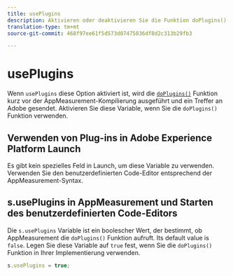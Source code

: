 ```yaml
---
title: usePlugins
description: Aktivieren oder deaktivieren Sie die Funktion doPlugins().
translation-type: tm+mt
source-git-commit: 468f97ee61f5d573d07475836df8d2c313b29fb3

---
```



# usePlugins

Wenn `usePlugins` diese Option aktiviert ist, wird die [`doPlugins()`](../functions/doplugins.md) Funktion kurz vor der AppMeasurement-Kompilierung ausgeführt und ein Treffer an Adobe gesendet. Aktivieren Sie diese Variable, wenn Sie die `doPlugins()` Funktion verwenden.

## Verwenden von Plug-ins in Adobe Experience Platform Launch

Es gibt kein spezielles Feld in Launch, um diese Variable zu verwenden. Verwenden Sie den benutzerdefinierten Code-Editor entsprechend der AppMeasurement-Syntax.

## s.usePlugins in AppMeasurement und Starten des benutzerdefinierten Code-Editors

Die `s.usePlugins` Variable ist ein boolescher Wert, der bestimmt, ob AppMeasurement die `doPlugins()` Funktion aufruft. Its default value is `false`. Legen Sie diese Variable auf `true` fest, wenn Sie die `doPlugins()` Funktion in Ihrer Implementierung verwenden.

```js
s.usePlugins = true;
```

